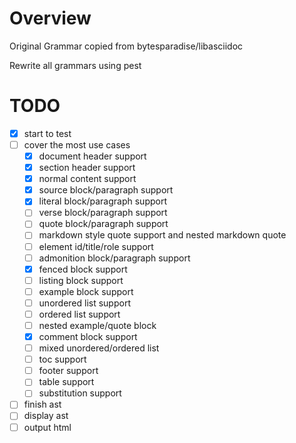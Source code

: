# Overview
Original Grammar copied from bytesparadise/libasciidoc

Rewrite all grammars using pest

# TODO
- [x] start to test
- [ ] cover the most use cases
    - [x] document header support
    - [x] section header support
    - [x] normal content support
    - [x] source block/paragraph support
    - [x] literal block/paragraph support
    - [ ] verse block/paragraph support
    - [ ] quote block/paragraph support
    - [ ] markdown style quote support and nested markdown quote
    - [ ] element id/title/role support
    - [ ] admonition block/paragraph support
    - [x] fenced block support
    - [ ] listing block support
    - [ ] example block support
    - [ ] unordered list support
    - [ ] ordered list support
    - [ ] nested example/quote block
    - [x] comment block support
    - [ ] mixed unordered/ordered list
    - [ ] toc support
    - [ ] footer support
    - [ ] table support
    - [ ] substitution support
- [ ] finish ast
- [ ] display ast
- [ ] output html
